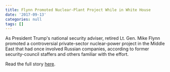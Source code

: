 ```yaml
---
title: Flynn Promoted Nuclear-Plant Project While in White House
date: '2017-09-13'
categories: null
tags: []
---
```

As President Trump's national security adviser, retired Lt. Gen. Mike Flynn promoted a controversial private-sector nuclear-power project in the Middle East that had once involved Russian companies, according to former security-council staffers and others familiar with the effort.

Read the full story [here](https://t.co/M4LXxqUbtN).
